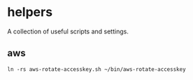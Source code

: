 # helpers
A collection of useful scripts and settings.



## aws
`ln -rs aws-rotate-accesskey.sh ~/bin/aws-rotate-accesskey`
